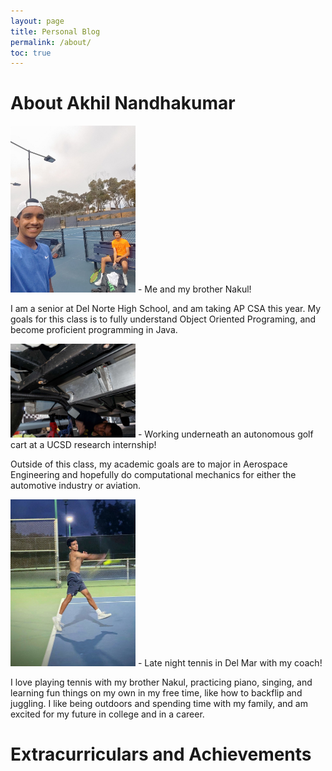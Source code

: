 ```yaml
---
layout: page
title: Personal Blog
permalink: /about/
toc: true
---
```


# About Akhil Nandhakumar

<img src="https://github.com/AkhilNandhakumar/CSA/blob/master/images/me_1.jpeg?raw=true" alt="Me and my brother Nakul!" width="200"/>
-  Me and my brother Nakul!

I am a senior at Del Norte High School, and am taking AP CSA this year. My goals for this class is to fully understand Object Oriented Programing, and become proficient programming in Java. 

<img src="https://github.com/AkhilNandhakumar/CSA/blob/master/images/me_2.jpg?raw=truee" alt="Working underneath an autonomous golf cart at a UCSD research internship!" width="200"/>
- Working underneath an autonomous golf cart at a UCSD research internship!

Outside of this class, my academic goals are to major in Aerospace Engineering and hopefully do computational mechanics for either the automotive industry or aviation. 

<img src="https://github.com/AkhilNandhakumar/CSA/blob/master/images/me_3.jpeg?raw=true" alt="Late night tennis in Del Mar with my coach!" width="200"/>
- Late night tennis in Del Mar with my coach!

I love playing tennis with my brother Nakul, practicing piano, singing, and learning fun things on my own in my free time, like how to backflip and juggling. I like being outdoors and spending time with my family, and am excited for my future in college and in a career.

# Extracurriculars and Achievements

